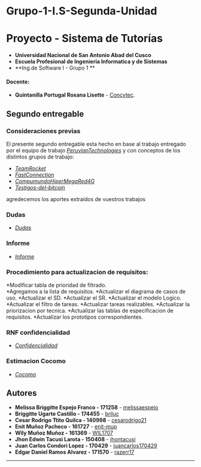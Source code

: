 # Grupo-1-I.S-Segunda-Unidad
# Proyecto - Sistema de Tutorías
- **Universidad Nacional de San Antonio Abad del Cusco**
- **Escuela Profesional de Ingenieria Informatica y de Sistemas**
- **Ing.de Software  I - Grupo 1 **
#### Docente:
- **Quintanilla Portugal Roxana Lisette** - [Concytec](http://directorio.concytec.gob.pe/appDirectorioCTI/VerDatosInvestigador.do?id_investigador=40930).
## Segundo entregable
### **Consideraciones previas**
El presente segundo entregable esta hecho en base al trabajo entregado por el equipo de trabajo
_[PeruvianTechnologies](https://github.com/Claudiars20/PeruvianTechnologies_IngSoft)_ 
y con conceptos de los distintos grupos de trabajo:
* _[TeamRocket](https://github.com/VkCarlin/TeamRocket)_
* _[FastConnection](https://github.com/AlexHelder-Tyzer/IngSoft-FastConnection)_
* _[CompumundoHiperMegaRed4G](https://github.com/razerr17/Compumundo_Hiper_Mega_Red_G4)_
* _[Testigos-del-bitcoin](https://github.com/WidmarO/Testigos-del-bitcoin)_

agredecemos los aportes extraidos de vuestros trabajos
### **Dudas**
* _[Dudas](https://docs.google.com/document/d/19Lbyj0zbaXeI-JDKwL5Q3aw5zZf0US3EbLihIBADTWE/edit)_
### **Informe**
* _[Informe](https://docs.google.com/document/d/1pgaCNmPrK4FzlS2riLuAyA2kxl1-kagwGfYvNBnqboM/edit)_

### **Procedimiento para actualizacion de requisitos:**
*Modificar tabla de prioridad de filtrado.  
*Agregamos a la lista de requisitos. 
*Actualizar el diagrama de casos de uso.
*Actualizar el SD. 
*Actualizar el SR. 
*Actualizar el modelo Logico. 
*Actualizar el filtro de tareas.
*Actualizar tareas realizables. 
*Actualizar la priorizacion por tecnica.
*Actualizar las tablas de especificacion de requisitos.
*Actualizar los prototipos correspondientes.

### **RNF confidencialidad**
* _[Confidencialidad](https://github.com/razerr17/Grupo-1-I.S-Segunda-Unidad/blob/main/Modelos/NFRConfidencialidad.png)_
### **Estimacion Cocomo**
* _[Cocomo](https://docs.google.com/document/d/1iu4GzGoD8HzfxKUe6fUxnTN9sFydXYX9FV1S2n1rQlI/edit)_
## Autores
* **Melissa Briggitte Espejo Franco - 171258** - [melissaespejo](https://github.com/melissaespejo)
* **Briggitte Ugarte Castillo - 174455** - [briluc](https://github.com/briluc)
* **Cesar Rodrigo Ttito Quilca - 140998** - [cesarodrigo21](https://github.com/cesarodrigo21)
* **Enit Muñoz Pacheco - 161727** - [enit-mup](https://github.com/enit-mup)
* **Wily Muñoz Muñoz - 161369** - [WIL1707](https://github.com/WIL1707)
* **Jhon Edwin Tacusi Larota - 150408** - [jhontacusi](https://github.com/jhontacusi)
* **Juan Carlos Condori Lopez - 170429** - [juancarlos170429](https://github.com/juancarlos170429)
* **Edgar Daniel Ramos Alvarez - 171570** - [razerr17](https://github.com/razerr17)
---
